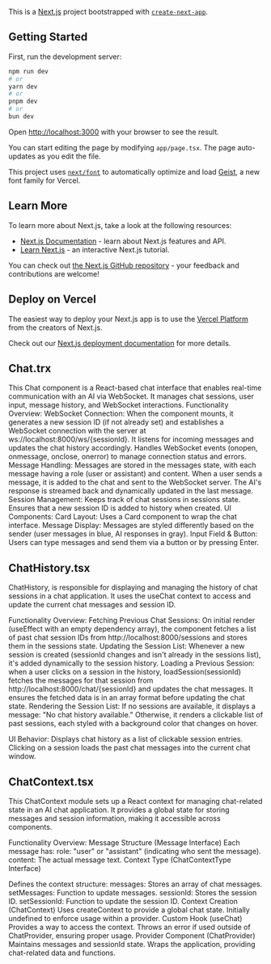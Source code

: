 This is a [Next.js](https://nextjs.org) project bootstrapped with [`create-next-app`](https://nextjs.org/docs/app/api-reference/cli/create-next-app).

## Getting Started

First, run the development server:

```bash
npm run dev
# or
yarn dev
# or
pnpm dev
# or
bun dev
```

Open [http://localhost:3000](http://localhost:3000) with your browser to see the result.

You can start editing the page by modifying `app/page.tsx`. The page auto-updates as you edit the file.

This project uses [`next/font`](https://nextjs.org/docs/app/building-your-application/optimizing/fonts) to automatically optimize and load [Geist](https://vercel.com/font), a new font family for Vercel.

## Learn More

To learn more about Next.js, take a look at the following resources:

- [Next.js Documentation](https://nextjs.org/docs) - learn about Next.js features and API.
- [Learn Next.js](https://nextjs.org/learn) - an interactive Next.js tutorial.

You can check out [the Next.js GitHub repository](https://github.com/vercel/next.js) - your feedback and contributions are welcome!

## Deploy on Vercel

The easiest way to deploy your Next.js app is to use the [Vercel Platform](https://vercel.com/new?utm_medium=default-template&filter=next.js&utm_source=create-next-app&utm_campaign=create-next-app-readme) from the creators of Next.js.

Check out our [Next.js deployment documentation](https://nextjs.org/docs/app/building-your-application/deploying) for more details.


## Chat.trx
This Chat component is a React-based chat interface that enables real-time communication with an AI via WebSocket. It manages chat sessions, user input, message history, and WebSocket interactions.
Functionality Overview:
WebSocket Connection:
When the component mounts, it generates a new session ID (if not already set) and establishes a WebSocket connection with the server at ws://localhost:8000/ws/{sessionId}.
It listens for incoming messages and updates the chat history accordingly.
Handles WebSocket events (onopen, onmessage, onclose, onerror) to manage connection status and errors.
Message Handling:
Messages are stored in the messages state, with each message having a role (user or assistant) and content.
When a user sends a message, it is added to the chat and sent to the WebSocket server.
The AI's response is streamed back and dynamically updated in the last message.
Session Management:
Keeps track of chat sessions in sessions state.
Ensures that a new session ID is added to history when created.
UI Components:
Card Layout: Uses a Card component to wrap the chat interface.
Message Display: Messages are styled differently based on the sender (user messages in blue, AI responses in gray).
Input Field & Button: Users can type messages and send them via a button or by pressing Enter.

## ChatHistory.tsx
ChatHistory, is responsible for displaying and managing the history of chat sessions in a chat application. It uses the useChat context to access and update the current chat messages and session ID.

Functionality Overview:
Fetching Previous Chat Sessions:
On initial render (useEffect with an empty dependency array), the component fetches a list of past chat session IDs from http://localhost:8000/sessions and stores them in the sessions state.
Updating the Session List:
Whenever a new session is created (sessionId changes and isn't already in the sessions list), it's added dynamically to the session history.
Loading a Previous Session:
when a user clicks on a session in the history, loadSession(sessionId) fetches the messages for that session from http://localhost:8000/chat/{sessionId} and updates the chat messages.
It ensures the fetched data is in an array format before updating the chat state.
Rendering the Session List:
If no sessions are available, it displays a message: "No chat history available."
Otherwise, it renders a clickable list of past sessions, each styled with a background color that changes on hover.

UI Behavior:
Displays chat history as a list of clickable session entries.
Clicking on a session loads the past chat messages into the current chat window.

## ChatContext.tsx
This ChatContext module sets up a React context for managing chat-related state in an AI chat application. It provides a global state for storing messages and session information, making it accessible across components.

Functionality Overview:
Message Structure (Message Interface)
Each message has:
role: "user" or "assistant" (indicating who sent the message).
content: The actual message text.
Context Type (ChatContextType Interface)

Defines the context structure:
messages: Stores an array of chat messages.
setMessages: Function to update messages.
sessionId: Stores the session ID.
setSessionId: Function to update the session ID.
Context Creation (ChatContext)
Uses createContext to provide a global chat state.
Initially undefined to enforce usage within a provider.
Custom Hook (useChat)
Provides a way to access the context.
Throws an error if used outside of ChatProvider, ensuring proper usage.
Provider Component (ChatProvider)
Maintains messages and sessionId state.
Wraps the application, providing chat-related data and functions.
